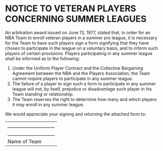 # NOTICE TO VETERAN PLAYERS CONCERNING SUMMER LEAGUES

An arbitration award issued on June 13, 1977, stated that, in order for an NBA Team to enroll veteran players in a summer pro league, it is necessary for the Team to have such players sign a form signifying that they have chosen to participate in the league on a voluntary basis, and to inform such players of certain provisions. Players participating in any summer league shall be informed as to the following:

1. Under the Uniform Player Contract and the Collective Bargaining Agreement between the NBA and the Players Association, the Team cannot require players to participate in any summer league.
2. The failure of a player to sign such a form to participate in any summer league will not, by itself, prejudice or disadvantage such player in his Team standing or relationship.
3. The Team reserves the right to determine how many and which players it may enroll in any summer league.

We would appreciate your signing and returning the attached form to:

|                          |
| :---------------------   |
| _____________________    |
| _____________________    |
| Name of Team             |
